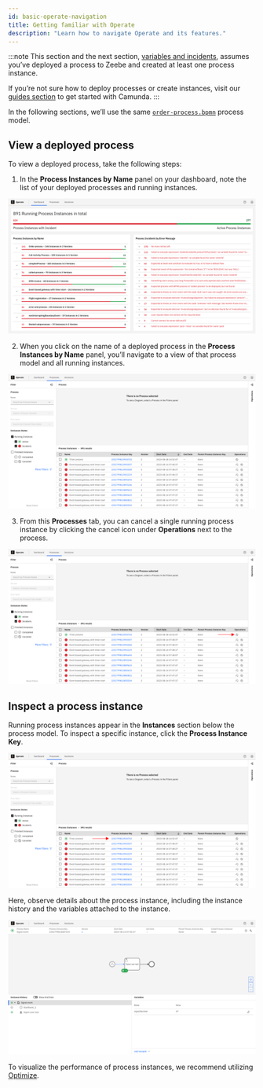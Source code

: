```yaml
---
id: basic-operate-navigation
title: Getting familiar with Operate
description: "Learn how to navigate Operate and its features."
---
```


:::note
This section and the next section, [variables and incidents](./resolve-incidents-update-variables.md), assumes you’ve deployed a process to Zeebe and created at least one process instance.

If you’re not sure how to deploy processes or create instances, visit our [guides section](/guides/introduction-to-camunda-8.md) to get started with Camunda.
:::

In the following sections, we’ll use the same [`order-process.bpmn`](./assets/order-process.bpmn) process model.

<!--- Wait, I'm confused. Where was this process model used previously? Where can I find it to get started? As a new user, I might feel like I'm "behind". --->

## View a deployed process

To view a deployed process, take the following steps:

1. In the **Process Instances by Name** panel on your dashboard, note the list of your deployed processes and running instances.

![operate-view-process](../../../images/operate/operate-introduction.png)

2. When you click on the name of a deployed process in the **Process Instances by Name** panel, you’ll navigate to a view of that process model and all running instances.

![operate-view-process](../../../images/operate/operate-view-process.png)

3. From this **Processes** tab, you can cancel a single running process instance by clicking the cancel icon under **Operations** next to the process.

![operate-cancel-process-instance](../../../images/operate/operate-view-process-cancel.png)

## Inspect a process instance

Running process instances appear in the **Instances** section below the process model. To inspect a specific instance, click the **Process Instance Key**.

<!--- I would assume we would note the **Process Instances** section as we've done here before noting the cancel icon above, yes? --->

![operate-inspect-instance](../../../images/operate/operate-process-instance-id.png)

Here, observe details about the process instance, including the instance history and the variables attached to the instance.

![operate-view-instance-detail](../../../images/operate/operate-view-instance-detail.png)

To visualize the performance of process instances, we recommend utilizing [Optimize]($optimize$/components/what-is-optimize).
